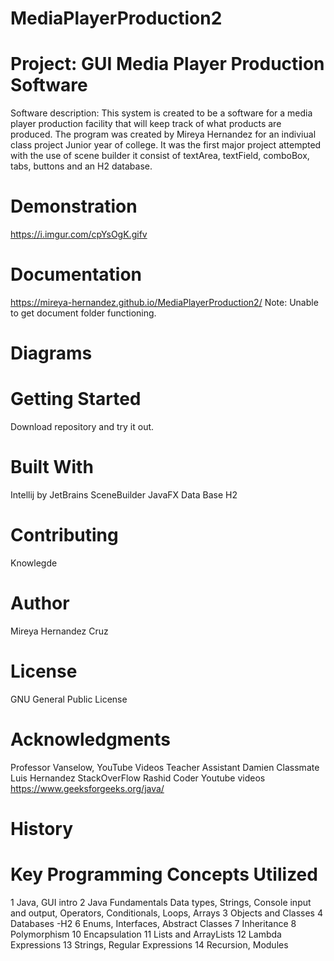 # MediaPlayerProduction2
# Project: GUI Media Player Production Software
Software description: This system is created to be a software for a media player production facility that will keep track of what products are produced. The program was created by Mireya Hernandez for an indiviual class project Junior year of college. It was the first major project attempted with the use of scene builder it consist of textArea, textField, comboBox, tabs, buttons and an H2 database.   
# Demonstration
https://i.imgur.com/cpYsOgK.gifv
# Documentation
https://mireya-hernandez.github.io/MediaPlayerProduction2/ 
Note: Unable to get document folder functioning.

# Diagrams

# Getting Started
Download repository and try it out.
# Built With
Intellij by JetBrains
SceneBuilder
JavaFX
Data Base H2
# Contributing
Knowlegde 
# Author
 Mireya Hernandez Cruz
# License
 GNU General Public License
# Acknowledgments
  Professor Vanselow, YouTube Videos
  Teacher Assistant Damien
  Classmate Luis Hernandez 
  StackOverFlow 
  Rashid Coder Youtube videos
  https://www.geeksforgeeks.org/java/
# History
# Key Programming Concepts Utilized
1  Java, GUI intro
2 Java Fundamentals Data types, Strings, Console input and output, Operators, Conditionals, Loops, Arrays
3 Objects and Classes 
4 Databases -H2
6 Enums, Interfaces, Abstract Classes
7 Inheritance
8 Polymorphism 
10 Encapsulation
11 Lists and ArrayLists
12 Lambda Expressions
13 Strings, Regular Expressions
14 Recursion, Modules 
